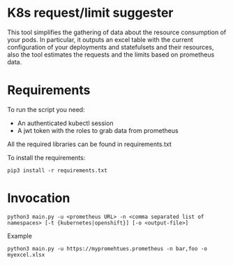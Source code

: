 # K8s request/limit suggester

This tool simplifies the gathering of data about the resource consumption of your pods.
In particular, it outputs an excel table with the current configuration of your deployments and statefulsets and their resources, also the tool estimates the requests and the limits based on prometheus data.

# Requirements
To run the script you need:
* An authenticated kubectl session
* A jwt token with the roles to grab data from prometheus

All the required libraries can be found in requirements.txt

To install the requirements:
```commandline
pip3 install -r requirements.txt
```

# Invocation
```commandline
python3 main.py -u <prometheus URL> -n <comma separated list of namespaces> [-t {kubernetes|openshift}] [-o <output-file>]
```
Example
```commandline
python3 main.py -u https://mypromehtues.prometheus -n bar,foo -o myexcel.xlsx
```
